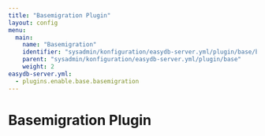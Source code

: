 ```yaml
---
title: "Basemigration Plugin"
layout: config
menu:
  main:
    name: "Basemigration"
    identifier: "sysadmin/konfiguration/easydb-server.yml/plugin/base/basemigration"
    parent: "sysadmin/konfiguration/easydb-server.yml/plugin/base"
    weight: 2
easydb-server.yml:
  - plugins.enable.base.basemigration
---
```

# Basemigration Plugin